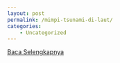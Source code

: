 ```yaml
---
layout: post
permalink: /mimpi-tsunami-di-laut/
categories:
    - Uncategorized
---
```


[Baca Selengkapnya](/04)